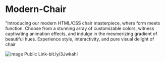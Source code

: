 # Modern-Chair
"Introducing our modern HTML/CSS chair masterpiece, where form meets function. Choose from a stunning array of customizable colors, witness captivating animation effects, and indulge in the mesmerizing gradient of beautiful hues. Experience style, interactivity, and pure visual delight of chair

![image](https://github.com/kmishraa/Modern-Chair/assets/104066423/8f34a3d3-5b9b-4ac6-932c-7a39fdd76abf)
Public Link-bit.ly/3JwkahI
